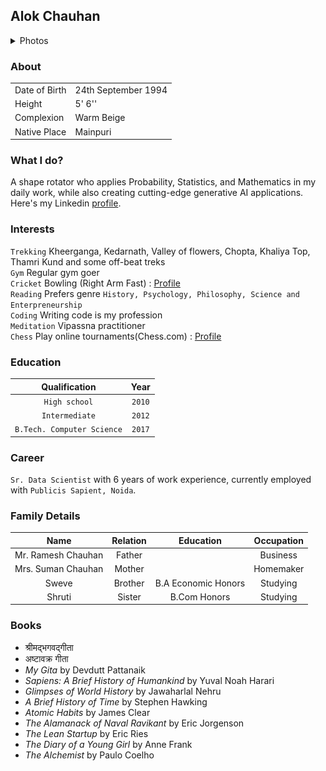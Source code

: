 ## Alok Chauhan
<details>
  <summary>Photos</summary>
  <img src="jpeg/IMG_4657.jpeg"/>
  <img src="jpeg/IMG_4899.jpeg"/>
  <img src="jpeg/IMG_3744.jpg"/>
  <img src="jpeg/IMG_4629.jpeg"/>
</details>

### About

|    |    | 
|----|----|
|Date of Birth| 24th September 1994|
|Height| 5' 6''|
|Complexion| Warm Beige|
|Native Place| Mainpuri|

### What I do?
A shape rotator who applies Probability, Statistics, and Mathematics in my daily work, while also creating cutting-edge generative AI applications.
Here's my Linkedin [profile](https://www.linkedin.com/in/alokkik).

### Interests

`Trekking` Kheerganga, Kedarnath, Valley of flowers, Chopta, Khaliya Top, Thamri Kund and some off-beat treks\
`Gym` Regular gym goer \
`Cricket` Bowling (Right Arm Fast) : [Profile](https://cricheroes.com/player-profile/22092437/alok/stats) \
`Reading` Prefers genre `History, Psychology, Philosophy, Science and Enterpreneurship` \
`Coding` Writing code is my profession \
`Meditation` Vipassna practitioner \
`Chess` Play online tournaments(Chess.com) : [Profile](https://www.chess.com/stats/live/rapid/imallok)

### Education

| Qualification  | Year  |
|:---:|:---:|
| `High school`  | `2010`  |
| `Intermediate` | `2012`  |
| `B.Tech. Computer Science`  | `2017`  |

### Career
`Sr. Data Scientist` with 6 years of work experience, currently employed with `Publicis Sapient, Noida`.


### Family Details

|  Name  |  Relation  |  Education  | Occupation |
|:----:|:----:|:----:|:----:|
| Mr. Ramesh Chauhan | Father | | Business |
| Mrs. Suman Chauhan | Mother | | Homemaker|
| Sweve | Brother | B.A Economic Honors| Studying|
| Shruti | Sister | B.Com Honors | Studying|


### Books
- श्रीमद्भगवद्गीता      
- अष्टावक्र गीता    
- *My Gita* by Devdutt Pattanaik      
- *Sapiens: A Brief History of Humankind* by Yuval Noah Harari      
- *Glimpses of World History* by Jawaharlal Nehru      
- *A Brief History of Time* by Stephen Hawking      
- *Atomic Habits* by James Clear      
- *The Alamanack of Naval Ravikant* by Eric Jorgenson      
- *The Lean Startup* by Eric Ries        
- *The Diary of a Young Girl* by Anne Frank      
- *The Alchemist* by Paulo Coelho


